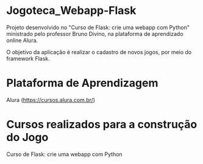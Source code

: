 # Jogoteca_Webapp-Flask

Projeto desenvolvido no "Curso de Flask: crie uma webapp com Python" ministrado pelo professor Bruno Divino, na plataforma de aprendizado online Alura.

O objetivo da aplicação é realizar o cadastro de novos jogos, por meio do framework Flask.

# Plataforma de Aprendizagem

Alura (https://cursos.alura.com.br/)

# Cursos realizados para a construção do Jogo

Curso de Flask: crie uma webapp com Python
